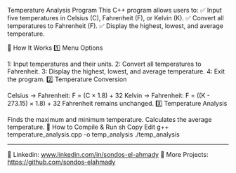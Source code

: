 Temperature Analysis Program
This C++ program allows users to:
✅ Input five temperatures in Celsius (C), Fahrenheit (F), or Kelvin (K).
✅ Convert all temperatures to Fahrenheit (F).
✅ Display the highest, lowest, and average temperature.

📜 How It Works
1️⃣ Menu Options

1: Input temperatures and their units.
2: Convert all temperatures to Fahrenheit.
3: Display the highest, lowest, and average temperature.
4: Exit the program.
2️⃣ Temperature Conversion

Celsius → Fahrenheit: F = (C × 1.8) + 32
Kelvin → Fahrenheit: F = ((K - 273.15) × 1.8) + 32
Fahrenheit remains unchanged.
3️⃣ Temperature Analysis

Finds the maximum and minimum temperature.
Calculates the average temperature.
🔧 How to Compile & Run
sh
Copy
Edit
g++ temperature_analysis.cpp -o temp_analysis
./temp_analysis

---
🔗 Linkedin: www.linkedin.com/in/sondos-el-ahmady
📂 More Projects: https://github.com/sondos-elahmady
